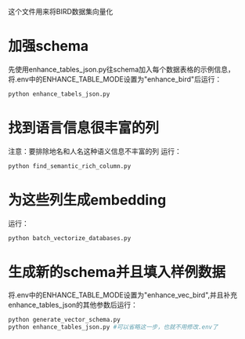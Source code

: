 这个文件用来将BIRD数据集向量化

# 加强schema
先使用enhance_tables_json.py往schema加入每个数据表格的示例信息，将.env中的ENHANCE_TABLE_MODE设置为"enhance_bird"后运行：
```bash
python enhance_tabels_json.py
```

# 找到语言信息很丰富的列
注意：要排除地名和人名这种语义信息不丰富的列
运行：
```bash
python find_semantic_rich_column.py
```

# 为这些列生成embedding
运行：
```bash
python batch_vectorize_databases.py
```

# 生成新的schema并且填入样例数据
将.env中的ENHANCE_TABLE_MODE设置为"enhance_vec_bird",并且补充enhance_tables_json的其他参数后运行：
```bash
python generate_vector_schema.py
python enhance_tables_json.py #可以省略这一步，也就不用修改.env了
```

